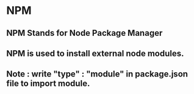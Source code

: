 # NPM

## NPM Stands for Node Package Manager
## NPM is used to install external node modules.

## Note : write "type" : "module" in package.json file to import module.
